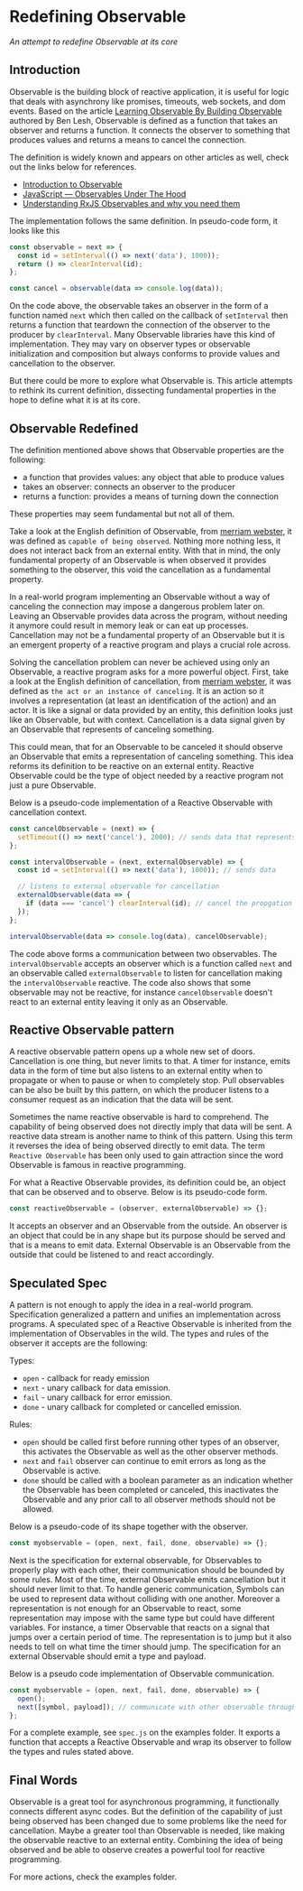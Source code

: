 # Redefining Observable

_An attempt to redefine Observable at its core_

## Introduction

Observable is the building block of reactive application, it is useful for logic that deals with asynchrony like promises, timeouts, web sockets, and dom events. Based on the article [Learning Observable By Building Observable](https://medium.com/@benlesh/learning-observable-by-building-observable-d5da57405d87) authored by Ben Lesh, Observable is defined as a function that takes an observer and returns a function. It connects the observer to something that produces values and returns a means to cancel the connection.

The definition is widely known and appears on other articles as well, check out the links below for references.

- [Introduction to Observable](https://medium.com/@davidjtomczyk/introduction-to-observable-85a5122bf260)
- [JavaScript — Observables Under The Hood](https://netbasal.com/javascript-observables-under-the-hood-2423f760584)
- [Understanding RxJS Observables and why you need them](https://blog.logrocket.com/understanding-rxjs-observables/)

The implementation follows the same definition. In pseudo-code form, it looks like this

```javascript
const observable = next => {
  const id = setInterval(() => next('data'), 1000));
  return () => clearInterval(id);
};

const cancel = observable(data => console.log(data));
```

On the code above, the observable takes an observer in the form of a function named `next` which then called on the callback of `setInterval` then returns a function that teardown the connection of the observer to the producer by `clearInterval`. Many Observable libraries have this kind of implementation. They may vary on observer types or observable initialization and composition but always conforms to provide values and cancellation to the observer.

But there could be more to explore what Observable is. This article attempts to rethink its current definition, dissecting fundamental properties in the hope to define what it is at its core.

## Observable Redefined

The definition mentioned above shows that Observable properties are the following:

- a function that provides values: any object that able to produce values
- takes an observer: connects an observer to the producer
- returns a function: provides a means of turning down the connection

These properties may seem fundamental but not all of them.

Take a look at the English definition of Observable, from [merriam webster](https://www.merriam-webster.com/dictionary/observable), it was defined as `capable of being observed`. Nothing more nothing less, it does not interact back from an external entity.  With that in mind, the only fundamental property of an Observable is when observed it provides something to the observer, this void the cancellation as a fundamental property.

In a real-world program implementing an Observable without a way of canceling the connection may impose a dangerous problem later on. Leaving an Observable provides data across the program, without needing it anymore could result in memory leak or can eat up processes. Cancellation may not be a fundamental property of an Observable but it is an emergent property of a reactive program and plays a crucial role across.

Solving the cancellation problem can never be achieved using only an Observable, a reactive program asks for a more powerful object. First, take a look at the English definition of cancellation, from [merriam webster](https://www.merriam-webster.com/dictionary/cancellation), it was defined as `the act or an instance of canceling`. It is an action so it involves a representation (at least an identification of the action) and an actor. It is like a signal or data provided by an entity, this definition looks just like an Observable, but with context. Cancellation is a data signal given by an Observable that represents of canceling something.

This could mean, that for an Observable to be canceled it should observe an Observable that emits a representation of canceling something. This idea reforms its definition to be reactive on an external entity. Reactive Observable could be the type of object needed by a reactive program not just a pure Observable.

Below is a pseudo-code implementation of a Reactive Observable with cancellation context.

```javascript
const cancelObservable = (next) => {
  setTimeout(() => next('cancel'), 2000); // sends data that represents a cancellation
};

const intervalObservable = (next, externalObservable) => {
  const id = setInterval(() => next('data'), 1000)); // sends data

  // listens to external observable for cancellation
  externalObservable(data => {
    if (data === 'cancel') clearInterval(id); // cancel the propgation when external observable emits cancellation
  });
};

intervalObservable(data => console.log(data), cancelObservable);
```
The code above forms a communication between two observables. The `intervalObservable` accepts an observer which is a function called `next` and an observable called `externalObservable` to listen for cancellation making the `intervalObservable` reactive. The code also shows that some observable may not be reactive, for instance `cancelObservable` doesn't react to an external entity leaving it only as an Observable.

## Reactive Observable pattern

A reactive observable pattern opens up a whole new set of doors. Cancellation is one thing, but never limits to that. A timer for instance, emits data in the form of time but also listens to an external entity when to propagate or when to pause or when to completely stop. Pull observables can be also be built by this pattern, on which the producer listens to a consumer request as an indication that the data will be sent.

Sometimes the name reactive observable is hard to comprehend. The capability of being observed does not directly imply that data will be sent. A reactive data stream is another name to think of this pattern. Using this term it reverses the idea of being observed directly to emit data. The term `Reactive Observable` has been only used to gain attraction since the word Observable is famous in reactive programming.

For what a Reactive Observable provides, its definition could be, an object that can be observed and to observe. Below is its pseudo-code form.

```javascript
const reactiveObservable = (observer, externalObservable) => {};
```
It accepts an observer and an Observable from the outside. An observer is an object that could be in any shape but its purpose should be served and that is a means to emit data. External Observable is an Observable from the outside that could be listened to and react accordingly.

## Speculated Spec

A pattern is not enough to apply the idea in a real-world program. Specification generalized a pattern and unifies an implementation across programs. A speculated spec of a Reactive Observable is inherited from the implementation of Observables in the wild. The types and rules of the observer it accepts are the following:

Types:
- `open` - callback for ready emission
- `next` - unary callback for data emission.
- `fail` - unary callback for error emission.
- `done` - unary callback for completed or cancelled emission.

Rules:
- `open` should be called first before running other types of an observer, this activates the Observable as well as the other observer methods.
- `next` and `fail` observer can continue to emit errors as long as the Observable is active.
- `done` should be called with a boolean parameter as an indication whether the Observable has been completed or canceled, this inactivates the Observable and any prior call to all observer methods should not be allowed.

Below is a pseudo-code of its shape together with the observer.
```javascript
const myobservable = (open, next, fail, done, observable) => {};
```

Next is the specification for external observable, for Observables to properly play with each other, their communication should be bounded by some rules. Most of the time, external Observable emits cancellation but it should never limit to that. To handle generic communication, Symbols can be used to represent data without colliding with one another. Moreover a representation is not enough for an Observable to react, some representation may impose with the same type but could have different variables. For instance, a timer Observable that reacts on a signal that jumps over a certain period of time. The representation is to jump but it also needs to tell on what time the timer should jump. The specification for an external Observable should emit a type and payload.

Below is a pseudo code implementation of Observable communication.
```javascript
const myobservable = (open, next, fail, done, observable) => {
  open();
  next([symbol, payload]); // communicate with other observable through type and a payload
};
```
For a complete example, see `spec.js` on the examples folder. It exports a function that accepts a Reactive Observable and wrap its observer to follow the types and rules stated above.

## Final Words

Observable is a great tool for asynchronous programming, it functionally connects different async codes. But the definition of the capability of just being observed has been changed due to some problems like the need for cancellation. Maybe a greater tool than Observable is needed, like making the observable reactive to an external entity. Combining the idea of being observed and be able to observe creates a powerful tool for reactive programming.

For more actions, check the examples folder.